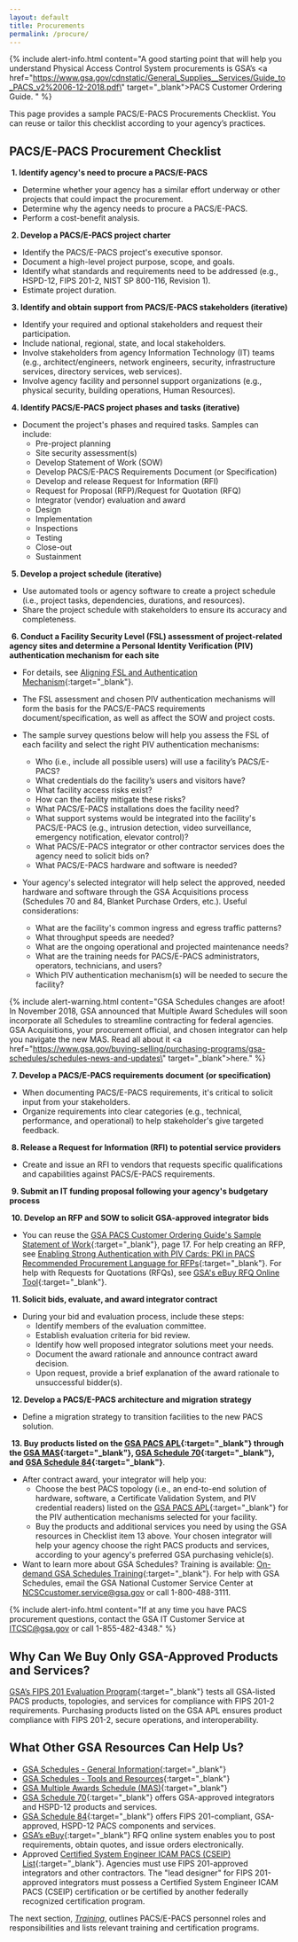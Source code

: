 ```yaml
---
layout: default
title: Procurements
permalink: /procure/
---
```


{% include alert-info.html content="A good starting point that will help you understand Physical Access Control System procurements is GSA’s <a href=\"https://www.gsa.gov/cdnstatic/General_Supplies__Services/Guide_to_PACS_v2%2006-12-2018.pdf\" target=\"_blank\">PACS Customer Ordering Guide. </a>" %}

This page provides a sample PACS/E-PACS Procurements Checklist. You can reuse or tailor this checklist according to your agency’s practices.

## PACS/E-PACS Procurement Checklist 
<i class="fa fa-check-square-o"></i> &nbsp;**1. Identify agency's need to procure a PACS/E-PACS**
- Determine whether your agency has a similar effort underway or other projects that could impact the procurement.
- Determine why the agency needs to procure a PACS/E-PACS. 
- Perform a cost-benefit analysis. 

<i class="fa fa-check-square-o"></i> &nbsp;**2. Develop a PACS/E-PACS project charter** 
- Identify the PACS/E-PACS project's executive sponsor.
- Document a high-level project purpose, scope, and goals. 
- Identify what standards and requirements need to be addressed (e.g., HSPD-12, FIPS 201-2, NIST SP 800-116, Revision 1).
- Estimate project duration.

<i class="fa fa-check-square-o"></i> &nbsp;**3. Identify and obtain support from PACS/E-PACS stakeholders (iterative)**
- Identify your required and optional stakeholders and request their participation.
- Include national, regional, state, and local stakeholders.
- Involve stakeholders from agency Information Technology (IT) teams (e.g., architect/engineers, network engineers, security, infrastructure services, directory services, web services).
- Involve agency facility and personnel support organizations (e.g., physical security, building operations, Human Resources). 

<i class="fa fa-check-square-o"></i> &nbsp;**4. Identify PACS/E-PACS project phases and tasks (iterative)**
- Document the project's phases and required tasks. Samples can include:
    -	Pre-project planning
    -	Site security assessment(s)
    -	Develop Statement of Work (SOW)
    -   Develop PACS/E-PACS Requirements Document (or Specification)
    -	Develop and release Request for Information (RFI) 
    -	Request for Proposal (RFP)/Request for Quotation (RFQ)  
    -	Integrator (vendor) evaluation and award
    -   Design
    -   Implementation
    -   Inspections
    -   Testing
    -	Close-out
    -	Sustainment

<i class="fa fa-check-square-o"></i> &nbsp;**5. Develop a project schedule (iterative)**
- Use automated tools or agency software to create a project schedule (i.e., project tasks, dependencies, durations, and resources).
- Share the project schedule with stakeholders to ensure its accuracy and completeness.

<i class="fa fa-check-square-o"></i> &nbsp;**6. Conduct a Facility Security Level (FSL) assessment of project-related agency sites and determine a Personal Identity Verification (PIV) authentication mechanism for each site**
 - For details, see [Aligning FSL and Authentication Mechanism]({{site.baseurl}}/alignfslandauth/){:target="_blank"}.
 - The FSL assessment and chosen PIV authentication mechanisms will form the basis for the PACS/E-PACS requirements document/specification, as well as affect the SOW and project costs.
 - The sample survey questions below will help you assess the FSL of each facility and select the right PIV authentication mechanisms: <br>
    -	Who (i.e., include all possible users) will use a facility’s PACS/E-PACS?
    -	What credentials do the facility’s users and visitors have?
    -	What facility access risks exist? 
    -	How can the facility mitigate these risks? 
    -	What PACS/E-PACS installations does the facility need?
    -	What support systems would be integrated into the facility's PACS/E-PACS (e.g., intrusion detection, video surveillance, emergency notification, elevator control)?
    -	What PACS/E-PACS integrator or other contractor services does the agency need to solicit bids on?
    -	What PACS/E-PACS hardware and software is needed? 
	
 -  Your agency's selected integrator will help select the approved, needed hardware and software through the GSA Acquisitions process (Schedules 70 and 84, Blanket Purchase Orders, etc.). Useful considerations: <br>
    -	What are the facility's common ingress and egress traffic patterns? 
    -	What throughput speeds are needed?
    -	What are the ongoing operational and projected maintenance needs?
    -	What are the training needs for PACS/E-PACS administrators, operators, technicians, and users?
    -   Which PIV authentication mechanism(s) will be needed to secure the facility?


{% include alert-warning.html content="GSA Schedules changes are afoot! In November 2018, GSA announced that Multiple Award Schedules will soon incorporate all Schedules to streamline contracting for federal agencies. GSA Acquisitions, your procurement official, and chosen integrator can help you navigate the new MAS. Read all about it <a href=\"https://www.gsa.gov/buying-selling/purchasing-programs/gsa-schedules/schedules-news-and-updates\" target=\"_blank\">here</a>." %}



<i class="fa fa-check-square-o"></i> &nbsp;**7. Develop a PACS/E-PACS requirements document (or specification)**
- When documenting PACS/E-PACS requirements, it's critical to solicit input from your stakeholders.  
- Organize requirements into clear categories (e.g., technical, performance, and operational) to help stakeholder's give targeted feedback.

<i class="fa fa-check-square-o"></i> &nbsp;**8. Release a Request for Information (RFI) to potential service providers**
- Create and issue an RFI to vendors that requests specific qualifications and capabilities against PACS/E-PACS requirements.

<i class="fa fa-check-square-o"></i> &nbsp;**9. Submit an IT funding proposal following your agency's budgetary process**

<i class="fa fa-check-square-o"></i> &nbsp;**10. Develop an RFP and SOW to solicit GSA-approved integrator bids**
 
-  You can reuse the [GSA PACS Customer Ordering Guide's Sample Statement of Work]( https://www.gsa.gov/cdnstatic/General_Supplies__Services/Guide_to_PACS_v2%2006-12-2018.pdf){:target="_blank"}, page 17. For help creating an RFP, see [Enabling Strong Authentication with PIV Cards: PKI in PACS Recommended Procurement Language for RFPs](https://www.idmanagement.gov/wp-content/uploads/sites/1171/uploads/Procurement-Language-1.1.0.pdf){:target="_blank"}. For help with Requests for Quotations (RFQs), see [GSA's eBuy RFQ Online Tool](https://www.ebuy.gsa.gov/ebuy/){:target="_blank"}.



<i class="fa fa-check-square-o"></i> &nbsp;**11. Solicit bids, evaluate, and award integrator contract**

- During your bid and evaluation process, include these steps:
    - Identify members of the evaluation committee.
    - Establish evaluation criteria for bid review. 
    - Identify how well proposed integrator solutions meet your needs. 
    - Document the award rationale and announce contract award decision. 
    - Upon request, provide a brief explanation of the award rationale to unsuccessful bidder(s).

<i class="fa fa-check-square-o"></i> &nbsp;**12. Develop a PACS/E-PACS architecture and migration strategy** 

- Define a migration strategy to transition facilities to the new PACS solution.

<i class="fa fa-check-square-o"></i> &nbsp;**13. Buy products listed on the [GSA PACS APL](https://www.idmanagement.gov/approved-products-list-pacs-products/){:target="_blank"} through the [GSA MAS](https://www.gsa.gov/buying-selling/purchasing-programs/gsa-schedules/schedules-news-and-updates){:target="_blank"}, [GSA Schedule 70]( https://www.gsa.gov/technology/technology-purchasing-programs/it-schedule-70){:target="_blank"}, and [GSA Schedule 84](https://www.gsa.gov/buying-selling/purchasing-programs/gsa-schedules/list-of-gsa-schedules/schedule-84security-fire-law-enforcement){:target="_blank"}**. 

- After contract award, your integrator will help you:
    - Choose the best PACS topology (i.e., an end-to-end solution of hardware, software, a Certificate Validation System, and PIV credential readers) listed on the [GSA PACS APL](https://www.idmanagement.gov/approved-products-list-pacs-products/){:target="_blank"} for the PIV authentication mechanisms selected for your facility.  
    - Buy the products and additional services you need by using the GSA resources in Checklist item 13 above. Your chosen integrator will help your agency choose the right PACS products and services, according to your agency's preferred GSA purchasing vehicle(s). 
-  Want to learn more about GSA Schedules? Training is available: [On-demand GSA Schedules Training](ww.gsa.gov/buying-selling/products-services/security-protection/training-for-security-protection){:target="_blank"}. For help with GSA Schedules, email the GSA National Customer Service Center at NCSCcustomer.service@gsa.gov or call 1-800-488-3111.


{% include alert-info.html content="If at any time you have PACS procurement questions, contact the GSA IT Customer Service at ITCSC@gsa.gov or call 1-855-482-4348." %}

## Why Can We Buy Only GSA-Approved Products and Services?
[GSA’s FIPS 201 Evaluation Program](https://www.idmanagement.gov/fips201/){:target="_blank"} tests all GSA-listed PACS products, topologies, and services for compliance with FIPS 201-2 requirements. Purchasing products listed on the GSA APL ensures product compliance with FIPS 201-2, secure operations, and interoperability.   

## What Other GSA Resources Can Help Us?
- [GSA Schedules - General Information](https://www.gsa.gov/buying-selling/purchasing-programs/gsa-schedules/schedule-buyers){:target="_blank"}
- [GSA Schedules - Tools and Resources](https://www.gsa.gov/buying-selling/purchasing-programs/gsa-schedules/we-are-here-to-help){:target="_blank"}
- [GSA Multiple Awards Schedule (MAS)](https://www.gsa.gov/buying-selling/purchasing-programs/gsa-schedules/schedules-news-and-updates){:target="_blank"}
- [GSA Schedule 70]( https://www.gsa.gov/technology/technology-purchasing-programs/it-schedule-70){:target="_blank"} offers GSA-approved integrators and HSPD-12 products and services.  
- [GSA Schedule 84](https://www.gsa.gov/buying-selling/purchasing-programs/gsa-schedules/list-of-gsa-schedules/schedule-84security-fire-law-enforcement){:target="_blank"} offers FIPS 201-compliant, GSA-approved, HSPD-12 PACS components and services.
- [GSA’s eBuy](https://www.ebuy.gsa.gov/ebuy/){:target="_blank"} RFQ online system enables you to post requirements, obtain quotes, and issue orders electronically. 
- Approved [Certified System Engineer ICAM PACS (CSEIP) List]( https://www.securetechalliance.org/activities-cseip-registry/){:target="_blank"}.  Agencies must use FIPS 201-approved integrators and other contractors. The "lead designer" for FIPS 201-approved integrators must possess a Certified System Engineer ICAM PACS (CSEIP) certification or be certified by another federally recognized certification program.    

The next section, *[Training]({{site.baseurl}}/train/)*, outlines PACS/E-PACS personnel roles and responsibilities and lists relevant training and certification programs.

